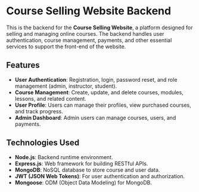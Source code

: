 # Course Selling Website Backend

This is the backend for the **Course Selling Website**, a platform designed for selling and managing online courses. The backend handles user authentication, course management, payments, and other essential services to support the front-end of the website.

## Features

- **User Authentication**: Registration, login, password reset, and role management (admin, instructor, student).
- **Course Management**: Create, update, and delete courses, modules, lessons, and related content.
- **User Profile**: Users can manage their profiles, view purchased courses, and track progress.
- **Admin Dashboard**: Admin users can manage courses, users, and payments.

## Technologies Used

- **Node.js**: Backend runtime environment.
- **Express.js**: Web framework for building RESTful APIs.
- **MongoDB**: NoSQL database to store course and user data.
- **JWT (JSON Web Tokens)**: For user authentication and authorization.
- **Mongoose**: ODM (Object Data Modeling) for MongoDB.

  
